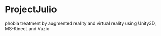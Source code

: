 ProjectJulio
============

phobia treatment by augmented reality and virtual reality using Unity3D, MS-Kinect and Vuzix
